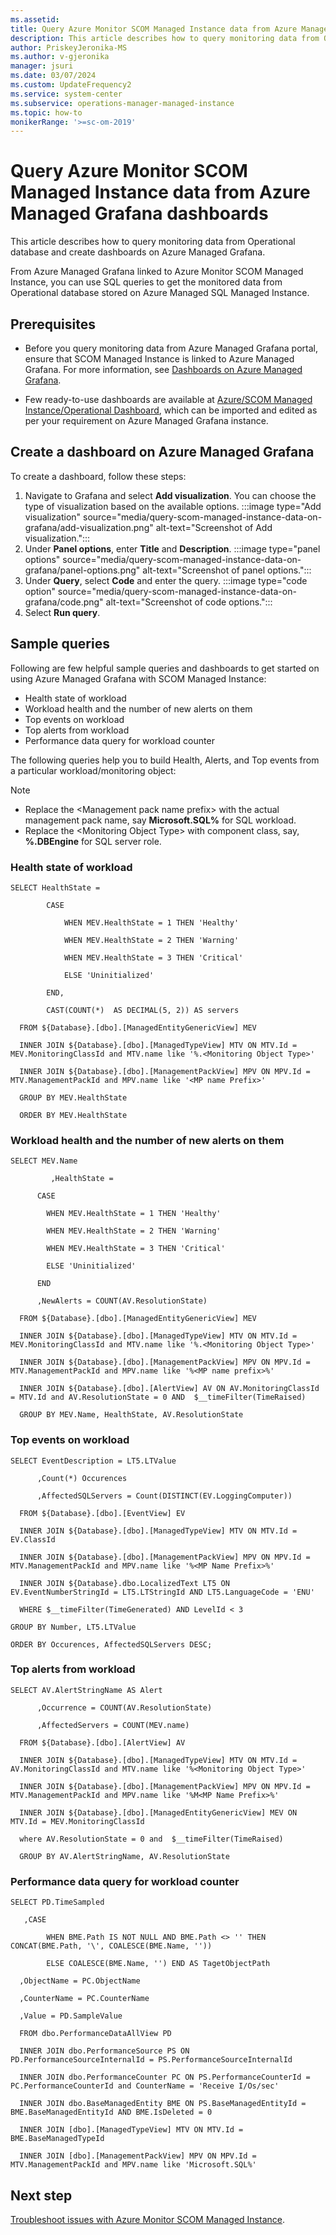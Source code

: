 ```yaml
---
ms.assetid: 
title: Query Azure Monitor SCOM Managed Instance data from Azure Managed Grafana dashboards.
description: This article describes how to query monitoring data from Operational database and create dashboards on Azure Managed Grafana.
author: PriskeyJeronika-MS
ms.author: v-gjeronika
manager: jsuri
ms.date: 03/07/2024
ms.custom: UpdateFrequency2
ms.service: system-center
ms.subservice: operations-manager-managed-instance
ms.topic: how-to
monikerRange: '>=sc-om-2019'
---
```


# Query Azure Monitor SCOM Managed Instance data from Azure Managed Grafana dashboards

This article describes how to query monitoring data from Operational database and create dashboards on Azure Managed Grafana.

From Azure Managed Grafana linked to Azure Monitor SCOM Managed Instance, you can use SQL queries to get the monitored data from Operational database stored on Azure Managed SQL Managed Instance.

## Prerequisites

- Before you query monitoring data from Azure Managed Grafana portal, ensure that SCOM Managed Instance is linked to Azure Managed Grafana. For more information, see [Dashboards on Azure Managed Grafana](./dashboards-on-azure-managed-grafana.md).

- Few ready-to-use dashboards are available at [Azure/SCOM Managed Instance/Operational Dashboard](https://grafana.com/grafana/dashboards/19919-azure-scom-managed-instance-operational-dashboard/), which can be imported and edited as per your requirement on Azure Managed Grafana instance.

## Create a dashboard on Azure Managed Grafana

To create a dashboard, follow these steps:

1. Navigate to Grafana and select **Add visualization**. You can choose the type of visualization based on the available options.
   :::image type="Add visualization" source="media/query-scom-managed-instance-data-on-grafana/add-visualization.png" alt-text="Screenshot of Add visualization.":::
1. Under **Panel options**, enter **Title** and **Description**.
   :::image type="panel options" source="media/query-scom-managed-instance-data-on-grafana/panel-options.png" alt-text="Screenshot of panel options.":::
1. Under **Query**, select **Code** and enter the query.
   :::image type="code option" source="media/query-scom-managed-instance-data-on-grafana/code.png" alt-text="Screenshot of code options.":::
1. Select **Run query**.

## Sample queries

Following are few helpful sample queries and dashboards to get started on using Azure Managed Grafana with SCOM Managed Instance:

- Health state of workload  
- Workload health and the number of new alerts on them  
- Top events on workload
- Top alerts from workload  
- Performance data query for workload counter

The following queries help you to build Health, Alerts, and Top events from a particular workload/monitoring object:

>[!NOTE]
>- Replace the \<Management pack name prefix\> with the actual management pack name, say **Microsoft.SQL%** for SQL workload.
>- Replace the \<Monitoring Object Type\> with component class, say, **%.DBEngine** for SQL server role.

### Health state of workload  

```
SELECT HealthState =  

        CASE  

            WHEN MEV.HealthState = 1 THEN 'Healthy'  

            WHEN MEV.HealthState = 2 THEN 'Warning'  

            WHEN MEV.HealthState = 3 THEN 'Critical'  

            ELSE 'Uninitialized'  

        END,  

        CAST(COUNT(*)  AS DECIMAL(5, 2)) AS servers  

  FROM ${Database}.[dbo].[ManagedEntityGenericView] MEV  

  INNER JOIN ${Database}.[dbo].[ManagedTypeView] MTV ON MTV.Id = MEV.MonitoringClassId and MTV.name like '%.<Monitoring Object Type>'  

  INNER JOIN ${Database}.[dbo].[ManagementPackView] MPV ON MPV.Id = MTV.ManagementPackId and MPV.name like '<MP name Prefix>'  

  GROUP BY MEV.HealthState  

  ORDER BY MEV.HealthState  
```

### Workload health and the number of new alerts on them  

```
SELECT MEV.Name  

         ,HealthState =   

      CASE   

        WHEN MEV.HealthState = 1 THEN 'Healthy'  

        WHEN MEV.HealthState = 2 THEN 'Warning'  

        WHEN MEV.HealthState = 3 THEN 'Critical'  

        ELSE 'Uninitialized'  

      END  

      ,NewAlerts = COUNT(AV.ResolutionState)  

  FROM ${Database}.[dbo].[ManagedEntityGenericView] MEV  

  INNER JOIN ${Database}.[dbo].[ManagedTypeView] MTV ON MTV.Id = MEV.MonitoringClassId and MTV.name like '%.<Monitoring Object Type>'  

  INNER JOIN ${Database}.[dbo].[ManagementPackView] MPV ON MPV.Id = MTV.ManagementPackId and MPV.name like '%<MP name prefix>%'  

  INNER JOIN ${Database}.[dbo].[AlertView] AV ON AV.MonitoringClassId = MTV.Id and AV.ResolutionState = 0 AND  $__timeFilter(TimeRaised)  

  GROUP BY MEV.Name, HealthState, AV.ResolutionState  
```

### Top events on workload

```
SELECT EventDescription = LT5.LTValue  

      ,Count(*) Occurences  

      ,AffectedSQLServers = Count(DISTINCT(EV.LoggingComputer))  

  FROM ${Database}.[dbo].[EventView] EV  

  INNER JOIN ${Database}.[dbo].[ManagedTypeView] MTV ON MTV.Id = EV.ClassId   

  INNER JOIN ${Database}.[dbo].[ManagementPackView] MPV ON MPV.Id = MTV.ManagementPackId and MPV.name like '%<MP Name Prefix>%'  

  INNER JOIN ${Database}.dbo.LocalizedText LT5 ON EV.EventNumberStringId = LT5.LTStringId AND LT5.LanguageCode = 'ENU'  

  WHERE $__timeFilter(TimeGenerated) AND LevelId < 3  

GROUP BY Number, LT5.LTValue  

ORDER BY Occurences, AffectedSQLServers DESC;  
```

### Top alerts from workload  

```
SELECT AV.AlertStringName AS Alert  

      ,Occurrence = COUNT(AV.ResolutionState)  

      ,AffectedServers = COUNT(MEV.name)  

  FROM ${Database}.[dbo].[AlertView] AV  

  INNER JOIN ${Database}.[dbo].[ManagedTypeView] MTV ON MTV.Id = AV.MonitoringClassId and MTV.name like '%<Monitoring Object Type>'  

  INNER JOIN ${Database}.[dbo].[ManagementPackView] MPV ON MPV.Id = MTV.ManagementPackId and MPV.name like '%M<MP Name Prefix>%'  

  INNER JOIN ${Database}.[dbo].[ManagedEntityGenericView] MEV ON MTV.Id = MEV.MonitoringClassId  

  where AV.ResolutionState = 0 and  $__timeFilter(TimeRaised)  

  GROUP BY AV.AlertStringName, AV.ResolutionState 
```

### Performance data query for workload counter

```
SELECT PD.TimeSampled 

   ,CASE  

		WHEN BME.Path IS NOT NULL AND BME.Path <> '' THEN CONCAT(BME.Path, '\', COALESCE(BME.Name, '')) 

		ELSE COALESCE(BME.Name, '') END AS TagetObjectPath 

  ,ObjectName = PC.ObjectName 

  ,CounterName = PC.CounterName 

  ,Value = PD.SampleValue 

  FROM dbo.PerformanceDataAllView PD  

  INNER JOIN dbo.PerformanceSource PS ON PD.PerformanceSourceInternalId = PS.PerformanceSourceInternalId 

  INNER JOIN dbo.PerformanceCounter PC ON PS.PerformanceCounterId = PC.PerformanceCounterId and CounterName = 'Receive I/Os/sec' 

  INNER JOIN dbo.BaseManagedEntity BME ON PS.BaseManagedEntityId = BME.BaseManagedEntityId AND BME.IsDeleted = 0  

  INNER JOIN [dbo].[ManagedTypeView] MTV ON MTV.Id = BME.BaseManagedTypeId  

  INNER JOIN [dbo].[ManagementPackView] MPV ON MPV.Id = MTV.ManagementPackId and MPV.name like 'Microsoft.SQL%' 
```

## Next step

[Troubleshoot issues with Azure Monitor SCOM Managed Instance](troubleshoot-scom-managed-instance.md).
